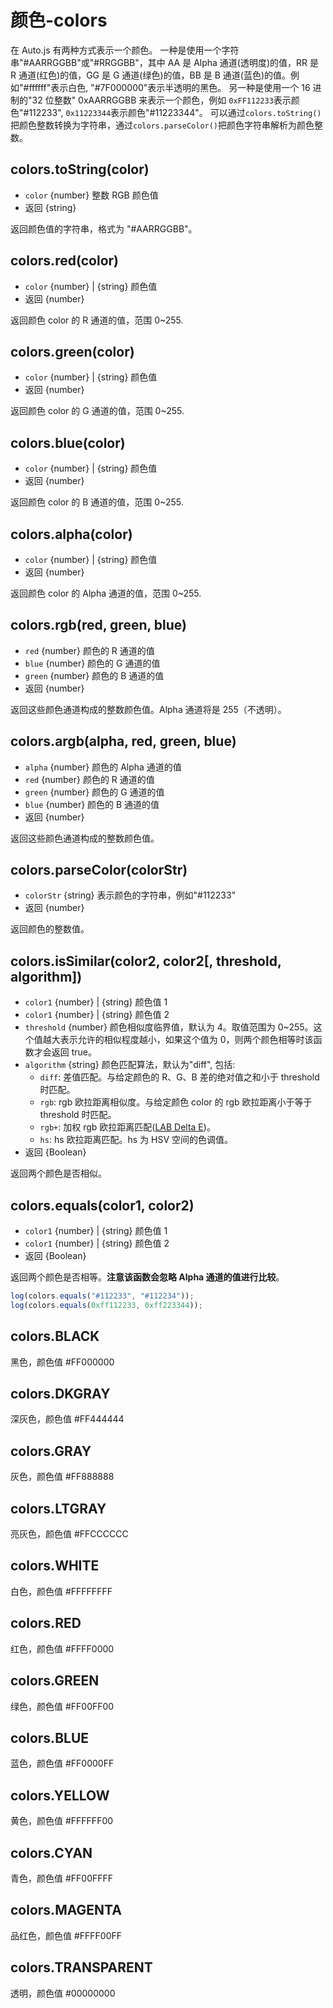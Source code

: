 # 颜色-colors

<Badge type="tip" text="稳定" vertical="middle" />

在 Auto.js 有两种方式表示一个颜色。
一种是使用一个字符串"#AARRGGBB"或"#RRGGBB"，其中 AA 是 Alpha 通道(透明度)的值，RR 是 R 通道(红色)的值，GG 是 G 通道(绿色)的值，BB 是 B 通道(蓝色)的值。例如"#ffffff"表示白色, "#7F000000"表示半透明的黑色。
另一种是使用一个 16 进制的"32 位整数" 0xAARRGGBB 来表示一个颜色，例如 `0xFF112233`表示颜色"#112233", `0x11223344`表示颜色"#11223344"。
可以通过`colors.toString()`把颜色整数转换为字符串，通过`colors.parseColor()`把颜色字符串解析为颜色整数。

## colors.toString(color)

- `color` {number} 整数 RGB 颜色值
- 返回 {string}

返回颜色值的字符串，格式为 "#AARRGGBB"。

## colors.red(color)

- `color` {number} | {string} 颜色值
- 返回 {number}

返回颜色 color 的 R 通道的值，范围 0~255.

## colors.green(color)

- `color` {number} | {string} 颜色值
- 返回 {number}

返回颜色 color 的 G 通道的值，范围 0~255.

## colors.blue(color)

- `color` {number} | {string} 颜色值
- 返回 {number}

返回颜色 color 的 B 通道的值，范围 0~255.

## colors.alpha(color)

- `color` {number} | {string} 颜色值
- 返回 {number}

返回颜色 color 的 Alpha 通道的值，范围 0~255.

## colors.rgb(red, green, blue)

- `red` {number} 颜色的 R 通道的值
- `blue` {number} 颜色的 G 通道的值
- `green` {number} 颜色的 B 通道的值
- 返回 {number}

返回这些颜色通道构成的整数颜色值。Alpha 通道将是 255（不透明）。

## colors.argb(alpha, red, green, blue)

- `alpha` {number} 颜色的 Alpha 通道的值
- `red` {number} 颜色的 R 通道的值
- `green` {number} 颜色的 G 通道的值
- `blue` {number} 颜色的 B 通道的值
- 返回 {number}

返回这些颜色通道构成的整数颜色值。

## colors.parseColor(colorStr)

- `colorStr` {string} 表示颜色的字符串，例如"#112233"
- 返回 {number}

返回颜色的整数值。

## colors.isSimilar(color2, color2[, threshold, algorithm])

- `color1` {number} | {string} 颜色值 1
- `color1` {number} | {string} 颜色值 2
- `threshold` {number} 颜色相似度临界值，默认为 4。取值范围为 0~255。这个值越大表示允许的相似程度越小，如果这个值为 0，则两个颜色相等时该函数才会返回 true。
- `algorithm` {string} 颜色匹配算法，默认为"diff", 包括:
  - `diff`: 差值匹配。与给定颜色的 R、G、B 差的绝对值之和小于 threshold 时匹配。
  - `rgb`: rgb 欧拉距离相似度。与给定颜色 color 的 rgb 欧拉距离小于等于 threshold 时匹配。
  - `rgb+`: 加权 rgb 欧拉距离匹配([LAB Delta E](https://en.wikipedia.org/wiki/Color_difference))。
  - `hs`: hs 欧拉距离匹配。hs 为 HSV 空间的色调值。
- 返回 {Boolean}

返回两个颜色是否相似。

## colors.equals(color1, color2)

- `color1` {number} | {string} 颜色值 1
- `color1` {number} | {string} 颜色值 2
- 返回 {Boolean}

返回两个颜色是否相等。**注意该函数会忽略 Alpha 通道的值进行比较**。

```js
log(colors.equals("#112233", "#112234"));
log(colors.equals(0xff112233, 0xff223344));
```

## colors.BLACK

黑色，颜色值 #FF000000

## colors.DKGRAY

深灰色，颜色值 #FF444444

## colors.GRAY

灰色，颜色值 #FF888888

## colors.LTGRAY

亮灰色，颜色值 #FFCCCCCC

## colors.WHITE

白色，颜色值 #FFFFFFFF

## colors.RED

红色，颜色值 #FFFF0000

## colors.GREEN

绿色，颜色值 #FF00FF00

## colors.BLUE

蓝色，颜色值 #FF0000FF

## colors.YELLOW

黄色，颜色值 #FFFFFF00

## colors.CYAN

青色，颜色值 #FF00FFFF

## colors.MAGENTA

品红色，颜色值 #FFFF00FF

## colors.TRANSPARENT

透明，颜色值 #00000000
